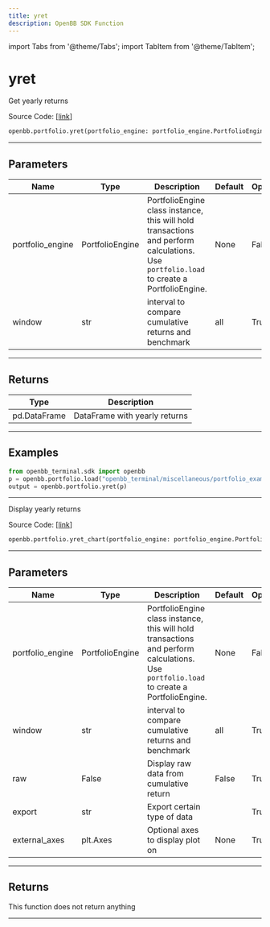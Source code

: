 ```yaml
---
title: yret
description: OpenBB SDK Function
---
```


import Tabs from '@theme/Tabs';
import TabItem from '@theme/TabItem';

# yret

<Tabs>
<TabItem value="model" label="Model" default>

Get yearly returns

Source Code: [[link](https://github.com/OpenBB-finance/OpenBBTerminal/tree/main/openbb_terminal/portfolio/portfolio_model.py#L203)]

```python
openbb.portfolio.yret(portfolio_engine: portfolio_engine.PortfolioEngine, window: str = "all")
```

---

## Parameters

| Name | Type | Description | Default | Optional |
| ---- | ---- | ----------- | ------- | -------- |
| portfolio_engine | PortfolioEngine | PortfolioEngine class instance, this will hold transactions and perform calculations.<br/>Use `portfolio.load` to create a PortfolioEngine. | None | False |
| window | str | interval to compare cumulative returns and benchmark | all | True |


---

## Returns

| Type | Description |
| ---- | ----------- |
| pd.DataFrame | DataFrame with yearly returns |
---

## Examples

```python
from openbb_terminal.sdk import openbb
p = openbb.portfolio.load("openbb_terminal/miscellaneous/portfolio_examples/holdings/example.csv")
output = openbb.portfolio.yret(p)
```

---



</TabItem>
<TabItem value="view" label="Chart">

Display yearly returns

Source Code: [[link](https://github.com/OpenBB-finance/OpenBBTerminal/tree/main/openbb_terminal/portfolio/portfolio_view.py#L376)]

```python
openbb.portfolio.yret_chart(portfolio_engine: portfolio_engine.PortfolioEngine, window: str = "all", raw: bool = False, export: str = "", external_axes: Optional[matplotlib.axes._axes.Axes] = None)
```

---

## Parameters

| Name | Type | Description | Default | Optional |
| ---- | ---- | ----------- | ------- | -------- |
| portfolio_engine | PortfolioEngine | PortfolioEngine class instance, this will hold transactions and perform calculations.<br/>Use `portfolio.load` to create a PortfolioEngine. | None | False |
| window | str | interval to compare cumulative returns and benchmark | all | True |
| raw | False | Display raw data from cumulative return | False | True |
| export | str | Export certain type of data |  | True |
| external_axes | plt.Axes | Optional axes to display plot on | None | True |


---

## Returns

This function does not return anything

---



</TabItem>
</Tabs>